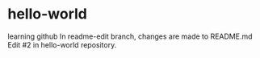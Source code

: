 # hello-world
learning github
In readme-edit branch, changes are made to README.md
Edit #2 in hello-world repository.
